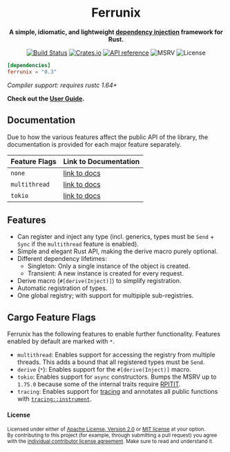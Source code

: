 <div align="center">
  <h1>Ferrunix</h1>
  <p>
    <strong>A simple, idiomatic, and lightweight <a href="https://en.wikipedia.org/wiki/Dependency_injection">dependency injection</a> framework for Rust.</strong>
  </p>
  <p>

[![Build Status](https://github.com/leandros/ferrunix/actions/workflows/ci.yml/badge.svg)](https://github.com/leandros/ferrunix/actions)
[![Crates.io](https://img.shields.io/crates/v/ferrunix.svg)](https://crates.io/crates/ferrunix)
[![API reference](https://docs.rs/ferrunix/badge.svg)](https://docs.rs/ferrunix/)
![MSRV](https://img.shields.io/crates/msrv/ferrunix)
![License](https://img.shields.io/crates/l/ferrunix.svg)

  </p>
</div>

```toml
[dependencies]
ferrunix = "0.3"
```

*Compiler support: requires rustc 1.64+*

**Check out the [User Guide](https://leandros.github.io/ferrunix/book).**


## Documentation

Due to how the various features affect the public API of the library, the
documentation is provided for each major feature separately.

|    Feature Flags    | Link to Documentation |
| ------------------- | --------------------- |
| `none`              | [link to docs](https://leandros.github.io/ferrunix/docs-default/ferrunix/)     |
| `multithread`       | [link to docs](https://leandros.github.io/ferrunix/docs-multithread/ferrunix/) |
| `tokio`             | [link to docs](https://leandros.github.io/ferrunix/docs-multithread/ferrunix/) |


## Features

- Can register and inject any type (incl. generics, types must be `Send` +
    `Sync` if the `multithread` feature is enabled).
- Simple and elegant Rust API, making the derive macro purely optional.
- Different dependency lifetimes:
    - Singleton: Only a single instance of the object is created.
    - Transient: A new instance is created for every request.
- Derive macro (`#[derive(Inject)]`) to simplify registration.
- Automatic registration of types.
- One global registry; with support for multipiple sub-registries.

## Cargo Feature Flags

Ferrunix has the following features to enable further functionality.
Features enabled by default are marked with `*`.

- `multithread`: Enables support for accessing the registry from multiple
    threads. This adds a bound that all registered types must be `Send`.
- `derive` (`*`): Enables support for the `#[derive(Inject)]` macro.
- `tokio`: Enables support for `async` constructors. Bumps the MSRV up to
    `1.75.0` because some of the internal traits require
    [RPITIT](https://blog.rust-lang.org/2023/12/21/async-fn-rpit-in-traits.html#whats-stabilizing).
- `tracing`: Enables support for [tracing](https://docs.rs/tracing/latest/tracing/index.html) and annotates all public functions with
    [`tracing::instrument`](https://docs.rs/tracing/latest/tracing/attr.instrument.html).

#### License

<sup>
Licensed under either of <a href="LICENSE-APACHE">Apache License, Version
2.0</a> or <a href="LICENSE-MIT">MIT license</a> at your option.
</sup>

<br>

<sub>
By contributing to this project (for example, through submitting a pull
request) you agree with the <a
href="https://github.com/Leandros/ferrunix/blob/master/Contributors-License-Agreement.md">individual
contributor license agreement</a>. Make sure to read and understand it.
</sub>
